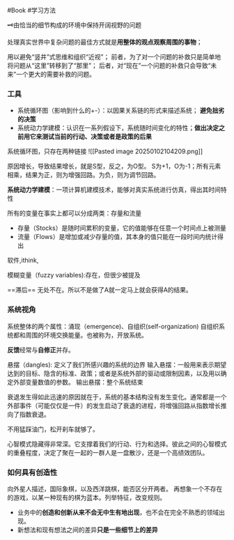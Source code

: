 #Book #学习方法 


🗝️由恰当的细节构成的环境中保持开阔视野的问题

处理真实世界中复杂问题的最佳方式就是**用整体的观点观察周围的事物**；

用以避免“竖井”式思维和组织“近视”；
前者，为了对一个问题的补救只是简单地将问题从“这里”转移到了“那里”；
后者，对“现在”一个问题的补救只会导致“未来”一个更大的需要补救的问题。


### 工具
- 系统循环图（影响到什么的+-）：以因果关系链的形式来描述系统； **避免拙劣的决策**
- 系统动力学建模：认识在一系列假设下，系统随时间变化的特性；**做出决定之前用它来测试当前的行动、决策或者是政策的后果**

系统循环图，只存在两种链接
![[Pasted image 20250102104209.png]]

原因增长，导致结果增长，就是S型，反之，为O型。
S为+1，O为-1；所有元素相乘，结果为正，则为增强回路。为负，则为调节回路。



**系统动力学建模**：一项计算机建模技术，能够对真实系统进行仿真，得出其时间特性

所有的变量在事实上都可以分成两类：存量和流量
- 存量（Stocks）是随时间累积的变量，它的值能够在任意一个时间点上被测量
- 流量（Flows）是增加或减少存量的值，其本身的值只能在一段时间内统计得出



软件,ithink,




模糊变量（fuzzy variables):存在，但很少被提及



==滞后== 无处不在。所以不是做了A就一定马上就会获得A的结果。

### 系统视角 
系统整体的两个属性：涌现（emergence)、自组织(self-organization)
自组织系统都和周围的环境交换能量。也被称为，开放系统。


**反馈**经常与**自修正**并存。

悬摆（dangles): 定义了我们所感兴趣的系统的边界
输入悬摆：一般用来表示期望达到的目标、隐含的标准、政策；或者是系统外部的驱动或限制因素，以及用以确定外部变量数值的参数。
输出悬摆：整个系统结束


衰退发生得如此迅速的原因就在于，系统的基本结构没有发生变化。通常都是一个外部事件（可能仅仅是一件）的发生启动了衰退的进程，将增强回路从指数增长推向了指数衰退。



不用猛踩油门，松开刹车就够了。


心智模式隐藏得非常深。它支撑着我们的行动、行为和选择。彼此之间的心智模式的重叠程度，决定了聚在一起的一群人是一盘散沙，还是一个高绩效团队。


### 如何具有创造性

向外星人描述，国际象棋，以及西洋跳棋，能否区分开两者。
再想象一个不存在的游戏，以某一种现有的棋为蓝本。列举特征，改变规则。

- 业务中的**创造和创新从来不会无中生有地出现**，也不会在完全不熟悉的领域出现。
- 新想法和现有想法之间的差异**只是一些细节上的差异**










